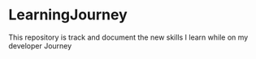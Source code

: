 # LearningJourney
This repository is track and document the new skills I learn while on my developer Journey
